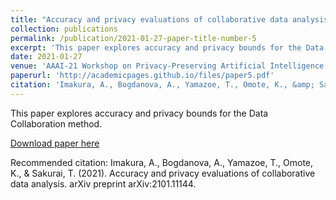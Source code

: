 ```yaml
---
title: "Accuracy and privacy evaluations of collaborative data analysis"
collection: publications
permalink: /publication/2021-01-27-paper-title-number-5
excerpt: 'This paper explores accuracy and privacy bounds for the Data Collaboration method.'
date: 2021-01-27
venue: 'AAAI-21 Workshop on Privacy-Preserving Artificial Intelligence'
paperurl: 'http://academicpages.github.io/files/paper5.pdf'
citation: 'Imakura, A., Bogdanova, A., Yamazoe, T., Omote, K., &amp; Sakurai, T. (2021). Accuracy and privacy evaluations of collaborative data analysis. arXiv preprint arXiv:2101.11144.'
---
```

This paper explores accuracy and privacy bounds for the Data Collaboration method.

[Download paper here](http://academicpages.github.io/files/paper5.pdf)

Recommended citation: Imakura, A., Bogdanova, A., Yamazoe, T., Omote, K., & Sakurai, T. (2021). Accuracy and privacy evaluations of collaborative data analysis. arXiv preprint arXiv:2101.11144.